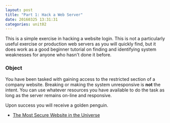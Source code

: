 ```yaml
---
layout: post
title: "Part 1: Hack a Web Server"
date: 20160325 13:31:31
categories: unit02
---
```


This is a simple exercise in hacking a website login.  This is not a particularly
useful exercise or production web servers as you will quickly find, but it
does work as a good beginner tutorial on finding and identifying system weaknesses
for anyone who hasn't done it before.

### Object

You have been tasked with gaining access to the restricted section of a company
website.  Breaking or making the system unresponsive is **not** the intent.
You can use whatever resources you have available to do the task as long as
the server remains on-line and responsive.

Upon success you will receive a golden penguin.

* [The Most Secure Website in the Universe](/docs/example_one/)
